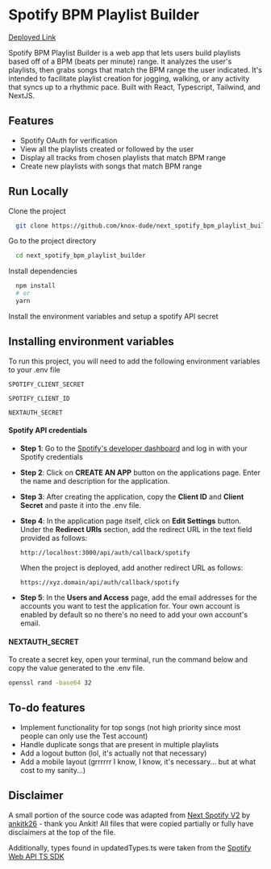 # Spotify BPM Playlist Builder

[Deployed Link](https://spotify-bpm-playlist-builder.vercel.app/)

Spotify BPM Playlist Builder is a web app that lets users build playlists based off of a BPM (beats per minute) range. It analyzes the user's playlists, then grabs songs that match the BPM range the user indicated. It's intended to facilitate playlist creation for jogging, walking, or any activity that syncs up to a rhythmic pace. Built with React, Typescript, Tailwind, and NextJS.

## Features

- Spotify OAuth for verification
- View all the playlists created or followed by the user
- Display all tracks from chosen playlists that match BPM range
- Create new playlists with songs that match BPM range

## Run Locally

Clone the project

```bash
  git clone https://github.com/knox-dude/next_spotify_bpm_playlist_builder
```

Go to the project directory

```bash
  cd next_spotify_bpm_playlist_builder
```

Install dependencies

```bash
  npm install
  # or
  yarn
```

Install the environment variables and setup a spotify API secret

## Installing environment variables

To run this project, you will need to add the following environment variables to your .env file

`SPOTIFY_CLIENT_SECRET`

`SPOTIFY_CLIENT_ID`

`NEXTAUTH_SECRET`

#### Spotify API credentials

- **Step 1**: Go to the [Spotify's developer dashboard](https://developer.spotify.com/dashboard/) and log in with your Spotify credentials
- **Step 2**: Click on **CREATE AN APP** button on the applications page. Enter the name and description for the application.
- **Step 3**: After creating the application, copy the **Client ID** and **Client Secret** and paste it into the .env file.
- **Step 4**: In the application page itself, click on **Edit Settings** button. Under the **Redirect URIs** section, add the redirect URL in the text field provided as follows:

  `http://localhost:3000/api/auth/callback/spotify`

  When the project is deployed, add another redirect URL as follows:

  `https://xyz.domain/api/auth/callback/spotify`

- **Step 5**: In the **Users and Access** page, add the email addresses for the accounts you want to test the application for. Your own account is enabled by default so no there's no need to add your own account's email.

#### NEXTAUTH_SECRET

To create a secret key, open your terminal, run the command below and copy the value generated to the .env file.

```bash
openssl rand -base64 32
```

## To-do features

- Implement functionality for top songs (not high priority since most people can only use the Test account)
- Handle duplicate songs that are present in multiple playlists
- Add a logout button (lol, it's actually not that necessary)
- Add a mobile layout (grrrrrr I know, I know, it's necessary... but at what cost to my sanity...)

## Disclaimer

A small portion of the source code was adapted from [Next Spotify V2](https://github.com/ankitk26/Next-Spotify-v2) by [ankitk26](https://github.com/ankitk26) - thank you Ankit! All files that were copied partially or fully have disclaimers at the top of the file.

Additionally, types found in updatedTypes.ts were taken from the [Spotify Web API TS SDK](https://github.com/spotify/spotify-web-api-ts-sdk/tree/main)
